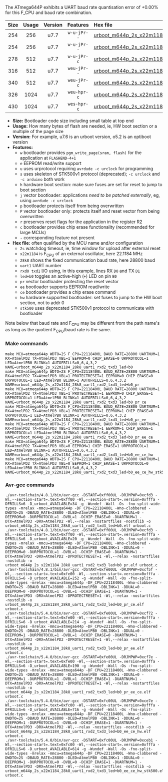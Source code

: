 The ATmega644P exhibits a UART baud rate quantisation error of +0.00% for this F_CPU and baud rate combination.

|Size|Usage|Version|Features|Hex file|
|:-:|:-:|:-:|:-:|:--|
|254|256|u7.7|`w-u-jPr--`|[urboot_m644p_2s_x22m1184_28k8_uart1_rxd2_txd3_led+b0.hex](https://raw.githubusercontent.com/stefanrueger/urboot.hex/main/boards/sanguino/atmega644p/watchdog_2_s/external_oscillator/22m118400_hz/%2B%2B28k8_baud/uart1_rxd2_txd3/led%2Bb0/urboot_m644p_2s_x22m1184_28k8_uart1_rxd2_txd3_led%2Bb0.hex)|
|254|256|u7.7|`w-u-jPr--`|[urboot_m644p_2s_x22m1184_28k8_uart1_rxd2_txd3_led+b0_pr.hex](https://raw.githubusercontent.com/stefanrueger/urboot.hex/main/boards/sanguino/atmega644p/watchdog_2_s/external_oscillator/22m118400_hz/%2B%2B28k8_baud/uart1_rxd2_txd3/led%2Bb0/urboot_m644p_2s_x22m1184_28k8_uart1_rxd2_txd3_led%2Bb0_pr.hex)|
|278|512|u7.7|`w-u-jPr-c`|[urboot_m644p_2s_x22m1184_28k8_uart1_rxd2_txd3_led+b0_pr_ce.hex](https://raw.githubusercontent.com/stefanrueger/urboot.hex/main/boards/sanguino/atmega644p/watchdog_2_s/external_oscillator/22m118400_hz/%2B%2B28k8_baud/uart1_rxd2_txd3/led%2Bb0/urboot_m644p_2s_x22m1184_28k8_uart1_rxd2_txd3_led%2Bb0_pr_ce.hex)|
|316|512|u7.7|`weu-jPr--`|[urboot_m644p_2s_x22m1184_28k8_uart1_rxd2_txd3_led+b0_pr_ee.hex](https://raw.githubusercontent.com/stefanrueger/urboot.hex/main/boards/sanguino/atmega644p/watchdog_2_s/external_oscillator/22m118400_hz/%2B%2B28k8_baud/uart1_rxd2_txd3/led%2Bb0/urboot_m644p_2s_x22m1184_28k8_uart1_rxd2_txd3_led%2Bb0_pr_ee.hex)|
|340|512|u7.7|`weu-jPr-c`|[urboot_m644p_2s_x22m1184_28k8_uart1_rxd2_txd3_led+b0_pr_ee_ce.hex](https://raw.githubusercontent.com/stefanrueger/urboot.hex/main/boards/sanguino/atmega644p/watchdog_2_s/external_oscillator/22m118400_hz/%2B%2B28k8_baud/uart1_rxd2_txd3/led%2Bb0/urboot_m644p_2s_x22m1184_28k8_uart1_rxd2_txd3_led%2Bb0_pr_ee_ce.hex)|
|326|1024|u7.7|`weu-hpr-c`|[urboot_m644p_2s_x22m1184_28k8_uart1_rxd2_txd3_led+b0_ee_ce_hw.hex](https://raw.githubusercontent.com/stefanrueger/urboot.hex/main/boards/sanguino/atmega644p/watchdog_2_s/external_oscillator/22m118400_hz/%2B%2B28k8_baud/uart1_rxd2_txd3/led%2Bb0/urboot_m644p_2s_x22m1184_28k8_uart1_rxd2_txd3_led%2Bb0_ee_ce_hw.hex)|
|430|1024|u7.7|`wes-hpr-c`|[urboot_m644p_2s_x22m1184_28k8_uart1_rxd2_txd3_led+b0_ee_ce_hw_stk500.hex](https://raw.githubusercontent.com/stefanrueger/urboot.hex/main/boards/sanguino/atmega644p/watchdog_2_s/external_oscillator/22m118400_hz/%2B%2B28k8_baud/uart1_rxd2_txd3/led%2Bb0/urboot_m644p_2s_x22m1184_28k8_uart1_rxd2_txd3_led%2Bb0_ee_ce_hw_stk500.hex)|

- **Size:** Bootloader code size including small table at top end
- **Usage:** How many bytes of flash are needed, ie, HW boot section or a multiple of the page size
- **Version:** For example, u7.6 is an urboot version, o5.2 is an optiboot version
- **Features:**
  + `w` bootloader provides `pgm_write_page(sram, flash)` for the application at `FLASHEND-4+1`
  + `e` EEPROM read/write support
  + `u` uses urprotocol requiring `avrdude -c urclock` for programming
  + `s` uses skeleton of STK500v1 protocol (deprecated); `-c urclock` and `-c arduino` both work
  + `h` hardware boot section: make sure fuses are set for reset to jump to boot section
  + `j` vector bootloader: applications *need to be patched externally*, eg, using `avrdude -c urclock`
  + `p` bootloader protects itself from being overwritten
  + `P` vector bootloader only: protects itself and reset vector from being overwritten
  + `r` preserves reset flags for the application in the register R2
  + `c` bootloader provides chip erase functionality (recommended for large MCUs)
  + `-` corresponding feature not present
- **Hex file:** often qualified by the MCU name and/or configuration
  + `2s` watchdog timeout, ie, time window for upload after external reset
  + `x22m1184` is F<sub>CPU</sub> of an external oscillator, here 22.1184 MHz
  + `28k8` shows the fixed communication baud rate, here 28800 baud
  + `uart1` UART number
  + `rxd0 txd1` I/O using, in this example, lines RX `D0` and TX `D1`
  + `led+b0` toggles an active-high (`+`) LED on pin `B0`
  + `pr` vector bootloader protecting the reset vector
  + `ee` bootloader supports EEPROM read/write
  + `ce` bootloader provides a chip erase command
  + `hw` hardware supported bootloader: set fuses to jump to the HW boot section, not to addr 0
  + `stk500` uses deprecated STK500v1 protocol to communicate with bootloader


Note below that baud rate and F<sub>CPU</sub> may be different from the path name's as long as the quotient F<sub>CPU</sub>/baud rate is the same.

### Make commands
```
make MCU=atmega644p WDTO=2S F_CPU=22118400L BAUD_RATE=28800 UARTNUM=1 RX=AtmelPD2 TX=AtmelPD3 VBL=1 EEPROM=0 CHIP_ERASE=0 URPROTOCOL=1 LED=AtmelPB0 BLINK=1 AUTOFRILLS=0,6,4,3,2 NAME=urboot_m644p_2s_x22m1184_28k8_uart1_rxd2_txd3_led+b0
make MCU=atmega644p WDTO=2S F_CPU=22118400L BAUD_RATE=28800 UARTNUM=1 RX=AtmelPD2 TX=AtmelPD3 VBL=1 PROTECTRESET=1 EEPROM=0 CHIP_ERASE=0 URPROTOCOL=1 LED=AtmelPB0 BLINK=1 AUTOFRILLS=0,6,4,3,2 NAME=urboot_m644p_2s_x22m1184_28k8_uart1_rxd2_txd3_led+b0_pr
make MCU=atmega644p WDTO=2S F_CPU=22118400L BAUD_RATE=28800 UARTNUM=1 RX=AtmelPD2 TX=AtmelPD3 VBL=1 PROTECTRESET=1 EEPROM=0 CHIP_ERASE=1 URPROTOCOL=1 LED=AtmelPB0 BLINK=1 AUTOFRILLS=0,6,4,3,2 NAME=urboot_m644p_2s_x22m1184_28k8_uart1_rxd2_txd3_led+b0_pr_ce
make MCU=atmega644p WDTO=2S F_CPU=22118400L BAUD_RATE=28800 UARTNUM=1 RX=AtmelPD2 TX=AtmelPD3 VBL=1 PROTECTRESET=1 EEPROM=1 CHIP_ERASE=0 URPROTOCOL=1 LED=AtmelPB0 BLINK=1 AUTOFRILLS=0,6,4,3,2 NAME=urboot_m644p_2s_x22m1184_28k8_uart1_rxd2_txd3_led+b0_pr_ee
make MCU=atmega644p WDTO=2S F_CPU=22118400L BAUD_RATE=28800 UARTNUM=1 RX=AtmelPD2 TX=AtmelPD3 VBL=1 PROTECTRESET=1 EEPROM=1 CHIP_ERASE=1 URPROTOCOL=1 LED=AtmelPB0 BLINK=1 AUTOFRILLS=0,6,4,3,2 NAME=urboot_m644p_2s_x22m1184_28k8_uart1_rxd2_txd3_led+b0_pr_ee_ce
make MCU=atmega644p WDTO=2S F_CPU=22118400L BAUD_RATE=28800 UARTNUM=1 RX=AtmelPD2 TX=AtmelPD3 VBL=0 EEPROM=1 CHIP_ERASE=1 URPROTOCOL=1 LED=AtmelPB0 BLINK=1 AUTOFRILLS=0,6,4,3,2 NAME=urboot_m644p_2s_x22m1184_28k8_uart1_rxd2_txd3_led+b0_ee_ce_hw
make MCU=atmega644p WDTO=2S F_CPU=22118400L BAUD_RATE=28800 UARTNUM=1 RX=AtmelPD2 TX=AtmelPD3 VBL=0 EEPROM=1 CHIP_ERASE=1 URPROTOCOL=0 LED=AtmelPB0 BLINK=1 AUTOFRILLS=0,6,4,3,2 NAME=urboot_m644p_2s_x22m1184_28k8_uart1_rxd2_txd3_led+b0_ee_ce_hw_stk500
```

### Avr-gcc commands
```
./avr-toolchain/4.8.1/bin/avr-gcc -DSTART=0xff00UL -DRJMPWP=0xcfd3 -Wl,--section-start=.text=0xff00 -Wl,--section-start=.version=0xfffa -DFRILLS=6 -D_urboot_AVAILABLE=34 -g -Wundef -Wall -Os -fno-split-wide-types -mrelax -mmcu=atmega644p -DF_CPU=22118400L -Wno-clobbered -DWDTO=2S -DBAUD_RATE=28800 -DLED=AtmelPB0 -DBLINK=1 -DDUAL=0 -DEEPROM=0 -DURPROTOCOL=1 -DVBL=1 -DCHIP_ERASE=0 -DUARTNUM=1 -DTX=AtmelPD3 -DRX=AtmelPD2 -Wl,--relax -nostartfiles -nostdlib -o urboot_m644p_2s_x22m1184_28k8_uart1_rxd2_txd3_led+b0.elf urboot.c
./avr-toolchain/4.8.1/bin/avr-gcc -DSTART=0xff00UL -DRJMPWP=0xcfd3 -Wl,--section-start=.text=0xff00 -Wl,--section-start=.version=0xfffa -DFRILLS=6 -D_urboot_AVAILABLE=20 -g -Wundef -Wall -Os -fno-split-wide-types -mrelax -mmcu=atmega644p -DF_CPU=22118400L -Wno-clobbered -DWDTO=2S -DBAUD_RATE=28800 -DLED=AtmelPB0 -DBLINK=1 -DDUAL=0 -DEEPROM=0 -DURPROTOCOL=1 -DVBL=1 -DCHIP_ERASE=0 -DUARTNUM=1 -DTX=AtmelPD3 -DRX=AtmelPD2 -DPROTECTRESET=1 -Wl,--relax -nostartfiles -nostdlib -o urboot_m644p_2s_x22m1184_28k8_uart1_rxd2_txd3_led+b0_pr.elf urboot.c
./avr-toolchain/4.8.1/bin/avr-gcc -DSTART=0xfe00UL -DRJMPWP=0xcf5f -Wl,--section-start=.text=0xfe00 -Wl,--section-start=.version=0xfffa -DFRILLS=6 -D_urboot_AVAILABLE=252 -g -Wundef -Wall -Os -fno-split-wide-types -mrelax -mmcu=atmega644p -DF_CPU=22118400L -Wno-clobbered -DWDTO=2S -DBAUD_RATE=28800 -DLED=AtmelPB0 -DBLINK=1 -DDUAL=0 -DEEPROM=0 -DURPROTOCOL=1 -DVBL=1 -DCHIP_ERASE=1 -DUARTNUM=1 -DTX=AtmelPD3 -DRX=AtmelPD2 -DPROTECTRESET=1 -Wl,--relax -nostartfiles -nostdlib -o urboot_m644p_2s_x22m1184_28k8_uart1_rxd2_txd3_led+b0_pr_ce.elf urboot.c
./avr-toolchain/5.4.0/bin/avr-gcc -DSTART=0xfe00UL -DRJMPWP=0xcf72 -Wl,--section-start=.text=0xfe00 -Wl,--section-start=.version=0xfffa -DFRILLS=6 -D_urboot_AVAILABLE=214 -g -Wundef -Wall -Os -fno-split-wide-types -mrelax -mmcu=atmega644p -DF_CPU=22118400L -Wno-clobbered -DWDTO=2S -DBAUD_RATE=28800 -DLED=AtmelPB0 -DBLINK=1 -DDUAL=0 -DEEPROM=1 -DURPROTOCOL=1 -DVBL=1 -DCHIP_ERASE=0 -DUARTNUM=1 -DTX=AtmelPD3 -DRX=AtmelPD2 -DPROTECTRESET=1 -Wl,--relax -nostartfiles -nostdlib -o urboot_m644p_2s_x22m1184_28k8_uart1_rxd2_txd3_led+b0_pr_ee.elf urboot.c
./avr-toolchain/5.4.0/bin/avr-gcc -DSTART=0xfe00UL -DRJMPWP=0xcf7e -Wl,--section-start=.text=0xfe00 -Wl,--section-start=.version=0xfffa -DFRILLS=6 -D_urboot_AVAILABLE=190 -g -Wundef -Wall -Os -fno-split-wide-types -mrelax -mmcu=atmega644p -DF_CPU=22118400L -Wno-clobbered -DWDTO=2S -DBAUD_RATE=28800 -DLED=AtmelPB0 -DBLINK=1 -DDUAL=0 -DEEPROM=1 -DURPROTOCOL=1 -DVBL=1 -DCHIP_ERASE=1 -DUARTNUM=1 -DTX=AtmelPD3 -DRX=AtmelPD2 -DPROTECTRESET=1 -Wl,--relax -nostartfiles -nostdlib -o urboot_m644p_2s_x22m1184_28k8_uart1_rxd2_txd3_led+b0_pr_ee_ce.elf urboot.c
./avr-toolchain/5.4.0/bin/avr-gcc -DSTART=0xfc00UL -DRJMPWP=0xce7e -Wl,--section-start=.text=0xfc00 -Wl,--section-start=.version=0xfffa -DFRILLS=6 -D_urboot_AVAILABLE=716 -g -Wundef -Wall -Os -fno-split-wide-types -mrelax -mmcu=atmega644p -DF_CPU=22118400L -Wno-clobbered -DWDTO=2S -DBAUD_RATE=28800 -DLED=AtmelPB0 -DBLINK=1 -DDUAL=0 -DEEPROM=1 -DURPROTOCOL=1 -DVBL=0 -DCHIP_ERASE=1 -DUARTNUM=1 -DTX=AtmelPD3 -DRX=AtmelPD2 -Wl,--relax -nostartfiles -nostdlib -o urboot_m644p_2s_x22m1184_28k8_uart1_rxd2_txd3_led+b0_ee_ce_hw.elf urboot.c
./avr-toolchain/5.4.0/bin/avr-gcc -DSTART=0xfc00UL -DRJMPWP=0xceb1 -Wl,--section-start=.text=0xfc00 -Wl,--section-start=.version=0xfffa -DFRILLS=6 -D_urboot_AVAILABLE=614 -g -Wundef -Wall -Os -fno-split-wide-types -mrelax -mmcu=atmega644p -DF_CPU=22118400L -Wno-clobbered -DWDTO=2S -DBAUD_RATE=28800 -DLED=AtmelPB0 -DBLINK=1 -DDUAL=0 -DEEPROM=1 -DURPROTOCOL=0 -DVBL=0 -DCHIP_ERASE=1 -DUARTNUM=1 -DTX=AtmelPD3 -DRX=AtmelPD2 -Wl,--relax -nostartfiles -nostdlib -o urboot_m644p_2s_x22m1184_28k8_uart1_rxd2_txd3_led+b0_ee_ce_hw_stk500.elf urboot.c
```

